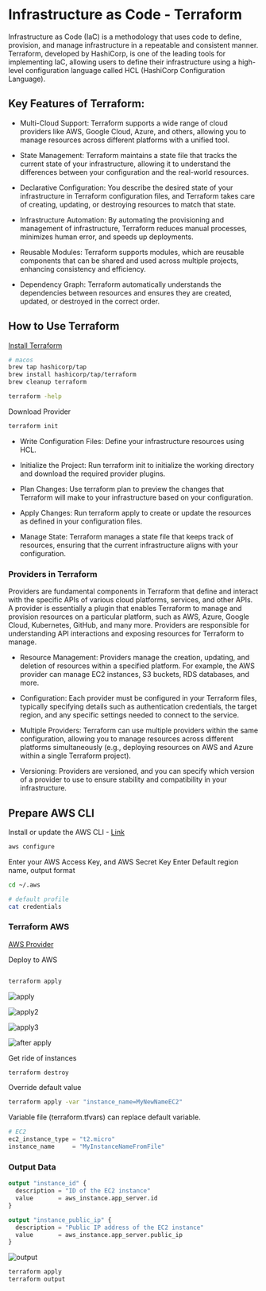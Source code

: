 # Infrastructure as Code - Terraform

Infrastructure as Code (IaC) is a methodology that uses code to define, provision, and manage infrastructure in a repeatable and consistent manner. Terraform, developed by HashiCorp, is one of the leading tools for implementing IaC, allowing users to define their infrastructure using a high-level configuration language called HCL (HashiCorp Configuration Language).


## Key Features of Terraform:

- Multi-Cloud Support: Terraform supports a wide range of cloud providers like AWS, Google Cloud, Azure, and others, allowing you to manage resources across different platforms with a unified tool.

- State Management: Terraform maintains a state file that tracks the current state of your infrastructure, allowing it to understand the differences between your configuration and the real-world resources.

- Declarative Configuration: You describe the desired state of your infrastructure in Terraform configuration files, and Terraform takes care of creating, updating, or destroying resources to match that state.

- Infrastructure Automation: By automating the provisioning and management of infrastructure, Terraform reduces manual processes, minimizes human error, and speeds up deployments.

- Reusable Modules: Terraform supports modules, which are reusable components that can be shared and used across multiple projects, enhancing consistency and efficiency.

- Dependency Graph: Terraform automatically understands the dependencies between resources and ensures they are created, updated, or destroyed in the correct order.


## How to Use Terraform

[Install Terraform](https://developer.hashicorp.com/terraform/tutorials/aws-get-started/install-cli#install-terraform)

```bash
# macos
brew tap hashicorp/tap
brew install hashicorp/tap/terraform
brew cleanup terraform

terraform -help
```

Download Provider
```bash
terraform init
```

- Write Configuration Files: Define your infrastructure resources using HCL. 

- Initialize the Project: Run terraform init to initialize the working directory and download the required provider plugins.

- Plan Changes: Use terraform plan to preview the changes that Terraform will make to your infrastructure based on your configuration.

- Apply Changes: Run terraform apply to create or update the resources as defined in your configuration files.

- Manage State: Terraform manages a state file that keeps track of resources, ensuring that the current infrastructure aligns with your configuration.


### Providers in Terraform
Providers are fundamental components in Terraform that define and interact with the specific APIs of various cloud platforms, services, and other APIs. A provider is essentially a plugin that enables Terraform to manage and provision resources on a particular platform, such as AWS, Azure, Google Cloud, Kubernetes, GitHub, and many more. Providers are responsible for understanding API interactions and exposing resources for Terraform to manage.

- Resource Management: Providers manage the creation, updating, and deletion of resources within a specified platform. For example, the AWS provider can manage EC2 instances, S3 buckets, RDS databases, and more.

- Configuration: Each provider must be configured in your Terraform files, typically specifying details such as authentication credentials, the target region, and any specific settings needed to connect to the service.

- Multiple Providers: Terraform can use multiple providers within the same configuration, allowing you to manage resources across different platforms simultaneously (e.g., deploying resources on AWS and Azure within a single Terraform project).

- Versioning: Providers are versioned, and you can specify which version of a provider to use to ensure stability and compatibility in your infrastructure.


## Prepare AWS CLI

Install or update the AWS CLI - [Link](https://docs.aws.amazon.com/cli/latest/userguide/getting-started-install.html)


```bash
aws configure
```

Enter your AWS Access Key, and AWS Secret Key
Enter Default region name, output format

```bash
cd ~/.aws

# default profile
cat credentials
```

### Terraform AWS

[AWS Provider](https://registry.terraform.io/providers/hashicorp/aws/latest/docs)


Deploy to AWS
```bash

terraform apply
```

![apply](images/apply.png)

![apply2](images/apply2.png)

![apply3](images/apply3.png)

![after apply](images/afterApply.png)


Get ride of instances

``` bash
terraform destroy
```

Override default value

```bash
terraform apply -var "instance_name=MyNewNameEC2"
```

Variable file (terraform.tfvars) can replace default variable.

```tf
# EC2
ec2_instance_type = "t2.micro"
instance_name     = "MyInstanceNameFromFile"

```

### Output Data

```tf
output "instance_id" {
  description = "ID of the EC2 instance"
  value       = aws_instance.app_server.id
}

output "instance_public_ip" {
  description = "Public IP address of the EC2 instance"
  value       = aws_instance.app_server.public_ip
}

```

![output](images/output.png)

```bash
terraform apply
terraform output
```

